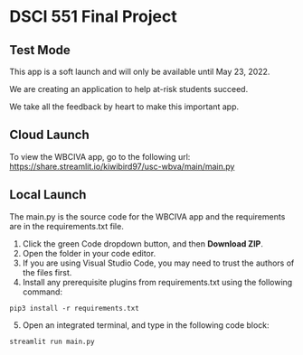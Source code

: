 # DSCI 551 Final Project

## Test Mode
This app is a soft launch and will only be available until May 23, 2022.

We are creating an application to help at-risk students succeed.

We take all the feedback by heart to make this important app.

## Cloud Launch

To view the WBCIVA app, go to the following url: https://share.streamlit.io/kiwibird97/usc-wbva/main/main.py

## Local Launch

The main.py is the source code for the WBCIVA app and the requirements are in the requirements.txt file.

1. Click the green Code dropdown button, and then **Download ZIP**.
2. Open the folder in your code editor.
3. If you are using Visual Studio Code, you may need to trust the authors of the files first.
4. Install any prerequisite plugins from requirements.txt using the following command:
```
pip3 install -r requirements.txt
```

5. Open an integrated terminal, and type in the following code block:

```
streamlit run main.py
```
